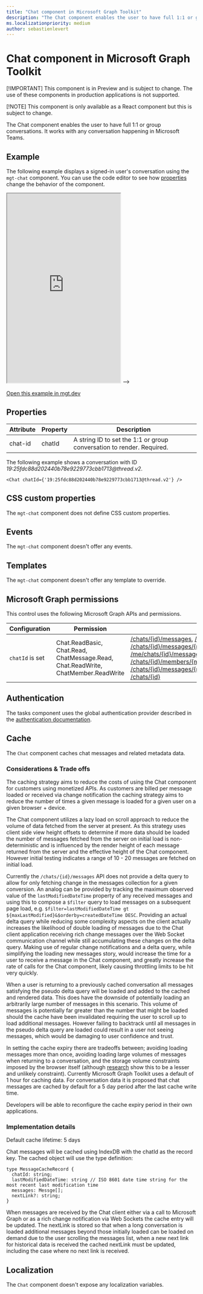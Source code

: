 ```yaml
---
title: "Chat component in Microsoft Graph Toolkit"
description: "The Chat component enables the user to have full 1:1 or group conversations. It works with any conversation happening in Microsoft Teams."
ms.localizationpriority: medium
author: sebastienlevert
---
```


# Chat component in Microsoft Graph Toolkit

[!IMPORTANT] This component is in Preview and is subject to change. The use of these components in production applications is not supported.

[!NOTE] This component is only available as a React component but this is subject to change.

The Chat component enables the user to have full 1:1 or group conversations. It works with any conversation happening in Microsoft Teams.

## Example

The following example displays a signed-in user's conversation using the `mgt-chat` component. You can use the code editor to see how [properties](#properties) change the behavior of the component.

<iframe src="https://mgt.dev/iframe.html?id=components-mgt-chat--chat&source=docs" height="500"></iframe> -->

[Open this example in mgt.dev](https://mgt.dev/?path=/story/components-mgt-chat--chat&source=docs)

## Properties

| Attribute                         | Property         | Description                                                                                            |
| --------------------------------- | ---------------- | ------------------------------------------------------------------------------------------------------ |
| chat-id                         | chatId         | A string ID to set the 1:1 or group conversation to render. Required. |

The following example shows a conversation with ID _19:25fdc88d202440b78e9229773cbb1713@thread.v2_.

```tsx
<Chat chatId={'19:25fdc88d202440b78e9229773cbb1713@thread.v2'} />
```

## CSS custom properties

The `mgt-chat` component does not define CSS custom properties.

## Events

The `mgt-chat` component doesn't offer any events.

## Templates

The `mgt-chat` component doesn't offer any template to override.

## Microsoft Graph permissions

This control uses the following Microsoft Graph APIs and permissions.

| Configuration | Permission | API |
| - | - | - |
| `chatId` is set | Chat.ReadBasic, Chat.Read, ChatMessage.Read, Chat.ReadWrite, ChatMember.ReadWrite | [/chats/{id}/messages](https://learn.microsoft.com/graph/api/chat-list-messages?view=graph-rest-1.0&tabs=http), [/chats/{id}/messages](https://learn.microsoft.com/graph/api/chat-post-messages?view=graph-rest-1.0&tabs=http), [/chats/{id}/messages/{messageId}](https://learn.microsoft.com/graph/api/chatmessage-update?view=graph-rest-1.0&tabs=http), [/me/chats/{id}/messages/{messageId}/softDelete](https://learn.microsoft.com/graph/api/chatmessage-softdelete?view=graph-rest-1.0&tabs=http), [/chats/{id}/members/{membershipId}](https://learn.microsoft.com/graph/api/chat-delete-members?view=graph-rest-1.0&tabs=http), [/chats/{id}/members](https://learn.microsoft.com/graph/api/chat-post-members?view=graph-rest-1.0&tabs=http), [/chats/{id}/messages/{messageId}/hostedContents/{hostedContentId}](https://learn.microsoft.com/graph/api/chatmessagehostedcontent-get?view=graph-rest-1.0&tabs=http), [/chats/{id}](https://learn.microsoft.com/graph/api/chat-patch?view=graph-rest-1.0&tabs=http) |

## Authentication

The tasks component uses the global authentication provider described in the [authentication documentation](../providers/providers.md).

## Cache

The `Chat` component caches chat messages and related metadata data.

### Considerations & Trade offs

The caching strategy aims to reduce the costs of using the Chat component for customers using monetized APIs. As customers are billed per message loaded or received via change notification the caching strategy aims to reduce the number of times a given message is loaded for a given user on a given browser + device.

The Chat component utilizes a lazy load on scroll approach to reduce the volume of data fetched from the server at present. As this strategy uses client side view height offsets to determine if more data should be loaded the number of messages fetched from the server on initial load is non-deterministic and is influenced by the render height of each message returned from the server and the effective height of the Chat component. However initial testing indicates a range of 10 - 20 messages are fetched on initial load.

Currently the `/chats/{id}/messages` API does not provide a delta query to allow for only fetching change in the messages collection for a given conversion. An analog can be provided by tracking the maximum observed value of the `lastModifiedDateTime` property of any received messages and using this to compose a `$filter` query to load messages on a subsequent page load, e.g. `$filter=lastModifiedDateTime gt ${maxLastModified}&$orderby=createdDateTime DESC`. Providing an actual delta query while reducing some complexity aspects on the client actually increases the likelihood of double loading of messages due to the Chat client application receiving rich change messages over the Web Socket communication channel while still accumulating these changes on the delta query. Making use of regular change notifications and a delta query, while simplifying the loading new messages story, would increase the time for a user to receive a message in the Chat component, and greatly increase the rate of calls for the Chat component, likely causing throttling limits to be hit very quickly.

When a user is returning to a previously cached conversation all messages satisfying the pseudo delta query will be loaded and added to the cached and rendered data. This does have the downside of potentially loading an arbitrarily large number of messages in this scenario. This volume of messages is potentially far greater than the number that might be loaded should the cache have been invalidated requiring the user to scroll up to load additional messages. However failing to backtrack until all messages in the pseudo delta query are loaded could result in a user not seeing messages, which would be damaging to user confidence and trust.

In setting the cache expiry there are tradeoffs between; avoiding loading messages more than once, avoiding loading large volumes of messages when returning to a conversation, and the storage volume constraints imposed by the browser itself (although [research](https://web.dev/persistent-storage/) show this to be a lesser and unlikely constraint). Currently Microsoft Graph Toolkit uses a default of 1 hour for caching data. For conversation data it is proposed that chat messages are cached by default for a 5 day period after the last cache write time.

Developers will be able to reconfigure the cache expiry period in their own applications. 

### Implementation details

Default cache lifetime: 5 days

Chat messages will be cached using IndexDB with the chatId as the record key. The cached object will use the type definition:
```
type MessageCacheRecord {
  chatId: string;
  lastModifiedDateTime: string // ISO 8601 date time string for the most recent last modification time
  messages: Messge[];
  nextLink?: string;
}
```

When messages are received by the Chat client either via a call to Microsoft Graph or as a rich change notification via Web Sockets the cache entry will be updated.
The nextLink is stored so that when a long conversation is loaded additional messages beyond those initially loaded can be loaded on demand due to the user scrolling the messages list, when a new next link for historical data is received the cached nextLink must be updated, including the case where no next link is received.


## Localization

The `Chat` component doesn't expose any localization variables.
